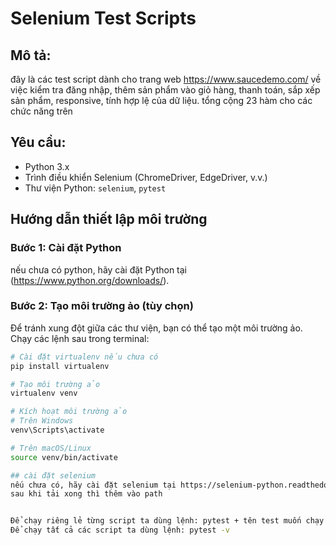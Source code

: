 # Selenium Test Scripts

## Mô tả:
đây là các test script dành cho trang web https://www.saucedemo.com/ về việc kiểm tra đăng nhập, thêm sản phẩm vào giỏ hàng, thanh toán, sắp xếp sản phẩm, responsive, tính hợp lệ của dữ liệu.
tổng cộng 23 hàm cho các chức năng trên 
## Yêu cầu: 
- Python 3.x
- Trình điều khiển Selenium (ChromeDriver, EdgeDriver, v.v.)
- Thư viện Python: `selenium`, `pytest`

## Hướng dẫn thiết lập môi trường
### Bước 1: Cài đặt Python
nếu chưa có python, hãy cài đặt Python tại (https://www.python.org/downloads/).
### Bước 2: Tạo môi trường ảo (tùy chọn)
Để tránh xung đột giữa các thư viện, bạn có thể tạo một môi trường ảo. Chạy các lệnh sau trong terminal:
```bash
# Cài đặt virtualenv nếu chưa có
pip install virtualenv

# Tạo môi trường ảo
virtualenv venv

# Kích hoạt môi trường ảo
# Trên Windows
venv\Scripts\activate

# Trên macOS/Linux
source venv/bin/activate

## cài đặt selenium 
nếu chưa có, hãy cài đặt selenium tại https://selenium-python.readthedocs.io/installation.html#downloading-selenium-server
sau khi tải xong thì thêm vào path


Để chạy riêng lẻ từng script ta dùng lệnh: pytest + tên test muốn chạy
Để chạy tất cả các script ta dùng lệnh: pytest -v 
